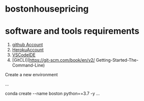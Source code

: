 # bostonhousepricing

# software and tools requirements

1. [github Account](https://github.com)
2. [HerokuAccount](Https://heroku.com)
3. [VSCodeIDE](https://code.visualstudio.com/)
4. [GitCLI](https://git-scm.com/book/en/v2/
Getting-Started-The-Command-Line)

Create a new environment

...

conda create --name boston python==3.7 -y
...